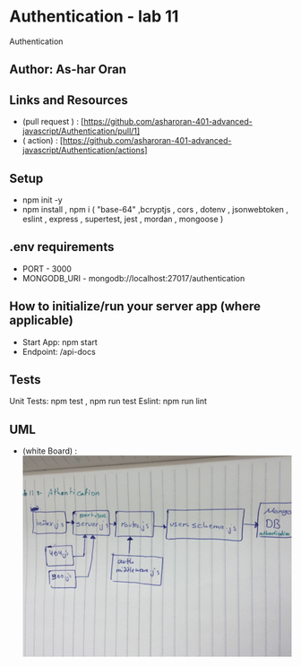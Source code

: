# Authentication - lab 11

Authentication
## Author: As-har Oran
## Links and Resources
* (pull request ) : [https://github.com/asharoran-401-advanced-javascript/Authentication/pull/1]
* ( action) : [https://github.com/asharoran-401-advanced-javascript/Authentication/actions]
## Setup
- npm init -y
- npm install , npm i
( "base-64" ,bcryptjs , cors ,  dotenv , jsonwebtoken , eslint , express , supertest, jest  , mordan , mongoose )
## .env requirements
- PORT - 3000
- MONGODB_URI - mongodb://localhost:27017/authentication
## How to initialize/run your server app (where applicable)
- Start App: npm start
- Endpoint: /api-docs

## Tests
Unit Tests: npm test , npm run test
Eslint: npm run lint

## UML 
* (white Board) : ![alst test](assets/lab-11-athentication.jpg)